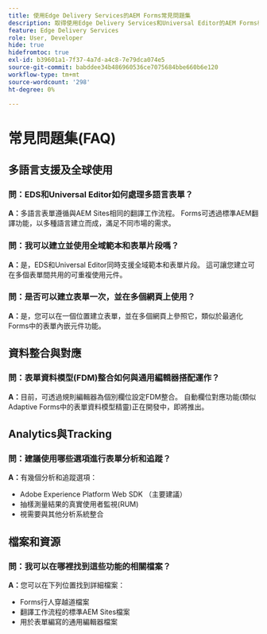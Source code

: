 ```yaml
---
title: 使用Edge Delivery Services的AEM Forms常見問題集
description: 取得使用Edge Delivery Services和Universal Editor的AEM Forms相關常見問題解答。 瞭解多語言表單、全域範本、表單片段、分析和資料整合功能。
feature: Edge Delivery Services
role: User, Developer
hide: true
hidefromtoc: true
exl-id: b39601a1-7f37-4a7d-a4c8-7e79dca074e5
source-git-commit: babddee34b486960536ce7075684bbe660b6e120
workflow-type: tm+mt
source-wordcount: '298'
ht-degree: 0%

---
```


# 常見問題集(FAQ)


## 多語言支援及全球使用

### 問：EDS和Universal Editor如何處理多語言表單？

**A：**&#x200B;多語言表單遵循與AEM Sites相同的翻譯工作流程。 Forms可透過標準AEM翻譯功能，以多種語言建立而成，滿足不同市場的需求。

### 問：我可以建立並使用全域範本和表單片段嗎？

**A：**&#x200B;是，EDS和Universal Editor同時支援全域範本和表單片段。 這可讓您建立可在多個表單間共用的可重複使用元件。

### 問：是否可以建立表單一次，並在多個網頁上使用？

**A：**&#x200B;是，您可以在一個位置建立表單，並在多個網頁上參照它，類似於最適化Forms中的表單內嵌元件功能。

## 資料整合與對應

### 問：表單資料模型(FDM)整合如何與通用編輯器搭配運作？

**A：**&#x200B;目前，可透過規則編輯器為個別欄位設定FDM整合。 自動欄位對應功能(類似Adaptive Forms中的表單資料模型精靈)正在開發中，即將推出。

## Analytics與Tracking

### 問：建議使用哪些選項進行表單分析和追蹤？

**A：**&#x200B;有幾個分析和追蹤選項：

- Adobe Experience Platform Web SDK （主要建議）
- 抽樣測量結果的真實使用者監視(RUM)
- 視需要與其他分析系統整合

## 檔案和資源

### 問：我可以在哪裡找到這些功能的相關檔案？

**A：**&#x200B;您可以在下列位置找到詳細檔案：

- Forms行人穿越道檔案
- 翻譯工作流程的標準AEM Sites檔案
- 用於表單編寫的通用編輯器檔案
